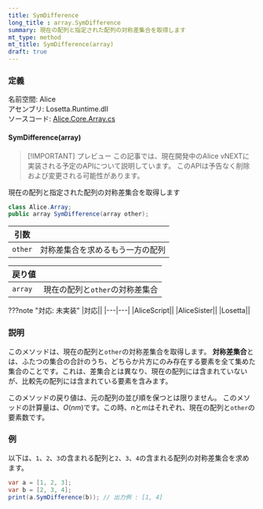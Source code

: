 ```yaml
---
title: SymDifference
long_title : array.SymDifference
summary: 現在の配列と指定された配列の対称差集合を取得します
mt_type: method
mt_title: SymDifference(array)
draft: true
---
```


### 定義
名前空間: Alice<br/>
アセンブリ: Losetta.Runtime.dll<br/>
ソースコード: [Alice.Core.Array.cs](https://github.com/WSOFT-Project/Losetta/blob/master/Losetta.Runtime/Core/Extension/Alice.Core.Array.cs)

#### SymDifference(array)

> [!IMPORTANT] プレビュー
> この記事では、現在開発中のAlice vNEXTに実装される予定のAPIについて説明しています。
> このAPIは予告なく削除および変更される可能性があります。

現在の配列と指定された配列の対称差集合を取得します

```cs title="AliceScript"
class Alice.Array;
public array SymDifference(array other);
```

|引数| |
|-|-|
|`other`|対称差集合を求めるもう一方の配列|

|戻り値| |
|-|-|
|`array`|現在の配列と`other`の対称差集合|

???note "対応: 未実装"
    |対応||
    |---|---|
    |AliceScript||
    |AliceSister||
    |Losetta||

### 説明
このメソッドは、現在の配列と`other`の対称差集合を取得します。
**対称差集合**とは、ふたつの集合の合計のうち、どちらか片方にのみ存在する要素を全て集めた集合のことです。これは、差集合とは異なり、現在の配列には含まれていないが、比較先の配列には含まれている要素を含みます。

このメソッドの戻り値は、元の配列の並び順を保つとは限りません。
このメソッドの計算量は、$O(nm)$です。この時、$n$と$m$はそれぞれ、現在の配列と`other`の要素数です。

### 例
以下は、`1`、`2`、`3`の含まれる配列と`2`、`3`、`4`の含まれる配列の対称差集合を求めます。

```cs title="AliceScript"
var a = [1, 2, 3];
var b = [2, 3, 4];
print(a.SymDifference(b)); // 出力例 : [1, 4]
```
